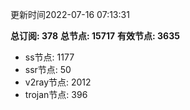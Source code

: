 更新时间2022-07-16 07:13:31

**总订阅: 378**
**总节点: 15717**
**有效节点: 3635**
- ss节点: 1177
- ssr节点: 50
- v2ray节点: 2012
- trojan节点: 396
